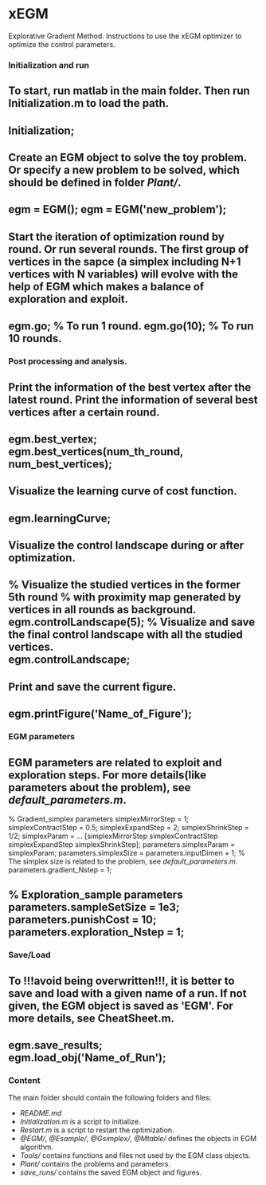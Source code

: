 # xEGM

Explorative Gradient Method.
Instructions to use the xEGM optimizer to optimize the control parameters.

### Initialization and run

To start, run matlab in the main folder.
Then run Initialization.m to load the path.
-----------------------------------
Initialization;
-----------------------------------


Create an EGM object to solve the toy problem.
Or specify a new problem to be solved, which should be defined in folder *Plant/*.
-----------------------------------
egm  = EGM();
egm = EGM('new_problem');
-----------------------------------


Start the iteration of optimization round by round.
Or run several rounds.
The first group of vertices in the sapce (a simplex including N+1 vertices with N variables) will evolve with the help of EGM which makes a balance of exploration and exploit.
-----------------------------------
egm.go; % To run 1 round.
egm.go(10); % To run 10 rounds.
-----------------------------------

### Post processing and analysis.

Print the information of the best vertex after the latest round.
Print the information of several best vertices after a certain round.
-----------------------------------
egm.best_vertex;
egm.best_vertices(num_th_round, num_best_vertices);
-----------------------------------


Visualize the learning curve of cost function. 
-----------------------------------
egm.learningCurve;
-----------------------------------


Visualize the control landscape during or after optimization. 
-----------------------------------
% Visualize the studied vertices in the former 5th round 
% with proximity map generated by vertices in all rounds as background.
egm.controlLandscape(5);
% Visualize and save the final control landscape with all the studied vertices.    
egm.controlLandscape;
-----------------------------------


Print and save the current figure.
-----------------------------------
egm.printFigure('Name_of_Figure');
-----------------------------------

### EGM parameters

EGM parameters are related to exploit and exploration steps.
For more details(like parameters about the problem), see *default_parameters.m*.
-----------------------------------
% Gradient_simplex parameters
simplexMirrorStep = 1;
simplexContractStep = 0.5;
simplexExpandStep = 2;
simplexShrinkStep = 1/2;
simplexParam = ...
[simplexMirrorStep simplexContractStep simplexExpandStep simplexShrinkStep];
parameters.simplexParam = simplexParam; 
parameters.simplexSize = parameters.inputDimen + 1; % The simplex size is related to the problem, see *default_parameters.m*.
parameters.gradient_Nstep = 1;   
    
% Exploration_sample parameters                         
parameters.sampleSetSize = 1e3;
parameters.punishCost = 10;
parameters.exploration_Nstep = 1;  
-----------------------------------

### Save/Load

To !!!avoid being overwritten!!!, it is better to save and load 
with a given name of a run.
If not given, the EGM object is saved as 'EGM'.
For more details, see CheatSheet.m.
-----------------------------------
egm.save_results;
egm.load_obj('Name_of_Run');
-----------------------------------
### Content

The main folder should contain the following folders and files:
- *README.md*
- *Initialization.m* is a script to initialize.
- *Restart.m* is a script to restart the optimization.
- *@EGM/*, *@Esample/*, *@Gsimplex/*, *@Mtable/* defines the objects in EGM algorithm.
- *Tools/* contains functions and files not used by the EGM class objects.
- *Plant/* contains the problems and parameters.
- *save_runs/* contains the saved EGM object and figures.



